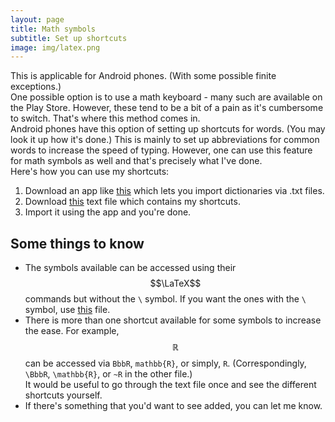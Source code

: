 ```yaml
---
layout: page
title: Math symbols
subtitle: Set up shortcuts
image: img/latex.png
---
```


This is applicable for Android phones. (With some possible finite exceptions.)  
One possible option is to use a math keyboard - many such are available on the Play Store. However, these tend to be a bit of a pain as it's cumbersome to switch. That's where this method comes in.  
Android phones have this option of setting up shortcuts for words. (You may look it up how it's done.) This is mainly to set up abbreviations for common words to increase the speed of typing. However, one can use this feature for math symbols as well and that's precisely what I've done.  
Here's how you can use my shortcuts:  
1. Download an app like [this](https://play.google.com/store/apps/details?id=com.usr.dict.mgr) which lets you import dictionaries via .txt files.
2. Download [this](/files/latex-shortercuts.txt) text file which contains my shortcuts.
3. Import it using the app and you're done.

## Some things to know
* The symbols available can be accessed using their $$\LaTeX$$ commands but without the `\` symbol. If you want the ones with the `\` symbol, use [this](/files/latex-shortcuts.txt) file.  
* There is more than one shortcut available for some symbols to increase the ease. For example, $$\mathbb{R}$$ can be accessed via `BbbR`, `mathbb{R}`, or simply, `R`. (Correspondingly, `\BbbR`, `\mathbb{R}`, or `~R` in the other file.)  
It would be useful to go through the text file once and see the different shortcuts yourself.
* If there's something that you'd want to see added, you can let me know.